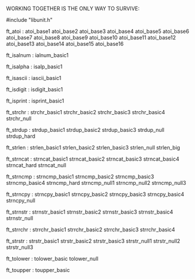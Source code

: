 
WORKING TOGETHER IS THE ONLY WAY TO SURVIVE:

#include "libunit.h"

ft_atoi :
        atoi_base1
        atoi_base2
        atoi_base3
        atoi_base4
        atoi_base5
        atoi_base6
        atoi_base7
        atoi_base8
        atoi_base9
        atoi_base10
        atoi_base11
        atoi_base12
        atoi_base13
        atoi_base14
        atoi_base15
        atoi_base16

ft_isalnum :
        ialnum_basic1

ft_isalpha :
        isalp_basic1
 
ft_isascii :
        iascii_basic1
 
ft_isdigit :
        isdigit_basic1
 
ft_isprint :
        isprint_basic1

ft_strchr :
        strchr_basic1
        strchr_basic2
        strchr_basic3
        strchr_basic4
        strchr_null

ft_strdup :
        strdup_basic1
        strdup_basic2
        strdup_basic3
        strdup_null
        strdup_hard

ft_strlen :
        strlen_basic1
        strlen_basic2
        strlen_basic3
        strlen_null
        strlen_big

ft_strncat :
        strncat_basic1
        strncat_basic2
        strncat_basic3
        strncat_basic4
        strncat_hard
        strncat_null

ft_strncmp :
        strncmp_basic1
        strncmp_basic2
        strncmp_basic3
        strncmp_basic4
        strncmp_hard
        strncmp_null1
        strncmp_null2
        strncmp_null3

ft_strncpy :
        strncpy_basic1
        strncpy_basic2
        strncpy_basic3
        strncpy_basic4
        strncpy_null
 
ft_strnstr :
        strnstr_basic1
        strnstr_basic2
        strnstr_basic3
        strnstr_basic4
        strnstr_null

ft_strrchr :
        strrchr_basic1
        strrchr_basic2
        strrchr_basic3
        strrchr_basic4
 
ft_strstr :
        strstr_basic1
        strstr_basic2
        strstr_basic3
        strstr_null1
        strstr_null2
        strstr_null3

ft_tolower :
        tolower_basic
        tolower_null
 
ft_toupper :
        toupper_basic
